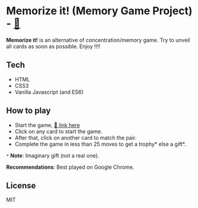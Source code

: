 # Memorize it! (Memory Game Project) - [:link:](https://adsingh14.github.io/memorize-it-game/)

**Memorize it!** is an alternative of concentration/memory game. Try to unveil all cards as soon as possible. Enjoy !!!!

## Tech
- HTML
- CSS3
- Vanilla Javascript (and ES6)

## How to play

- Start the game, [:link: link here](https://adsingh14.github.io/memorize-it-game/)
- Click on any card to start the game.
- After that, click on another card to match the pair.
- Complete the game in less than 25 moves to get a trophy* else a gift*.

`*` **Note**: Imaginary gift (not a real one).

**Recommendations**: Best played on Google Chrome.

## License

MIT
